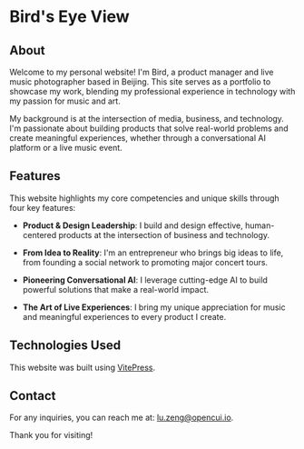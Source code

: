 # Bird's Eye View

## About
Welcome to my personal website! I'm Bird, a product manager and live music photographer based in Beijing. This site serves as a portfolio to showcase my work, blending my professional experience in technology with my passion for music and art.

My background is at the intersection of media, business, and technology. I'm passionate about building products that solve real-world problems and create meaningful experiences, whether through a conversational AI platform or a live music event.

## Features
This website highlights my core competencies and unique skills through four key features:

* **Product & Design Leadership**: I build and design effective, human-centered products at the intersection of business and technology.

* **From Idea to Reality**: I'm an entrepreneur who brings big ideas to life, from founding a social network to promoting major concert tours.

* **Pioneering Conversational AI**: I leverage cutting-edge AI to build powerful solutions that make a real-world impact.

* **The Art of Live Experiences**: I bring my unique appreciation for music and meaningful experiences to every product I create.

## Technologies Used
This website was built using [VitePress](https://vitepress.dev/).

## Contact
For any inquiries, you can reach me at: lu.zeng@opencui.io.

Thank you for visiting!
